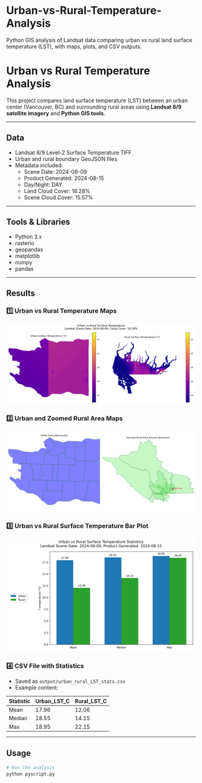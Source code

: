 # Urban-vs-Rural-Temperature-Analysis
Python GIS analysis of Landsat data comparing urban vs rural land surface temperature (LST), with maps, plots, and CSV outputs.
# Urban vs Rural Temperature Analysis

This project compares land surface temperature (LST) between an urban center (Vancouver, BC) and surrounding rural areas using **Landsat 8/9 satellite imagery** and **Python GIS tools**.

---

## Data

- Landsat 8/9 Level-2 Surface Temperature TIFF
- Urban and rural boundary GeoJSON files
- Metadata included:
  - Scene Date: 2024-08-09
  - Product Generated: 2024-08-15
  - Day/Night: DAY
  - Land Cloud Cover: 18.28%
  - Scene Cloud Cover: 15.57%

---

## Tools & Libraries

- Python 3.x  
- rasterio  
- geopandas  
- matplotlib  
- numpy  
- pandas  

---

## Results

### 1️⃣ Urban vs Rural Temperature Maps

![Temperature Maps](output/temperature_maps.png)

### 2️⃣ Urban and Zoomed Rural Area Maps

![Urban and Rural Maps](output/urban_rural_maps.png)

### 3️⃣ Urban vs Rural Surface Temperature Bar Plot

![Bar Plot](output/temperature_stats_barplot.png)

### 4️⃣ CSV File with Statistics

- Saved as `output/urban_rural_LST_stats.csv`
- Example content:

| Statistic | Urban_LST_C | Rural_LST_C |
|-----------|------------|------------|
| Mean      | 17.96      | 12.06      |
| Median    | 18.55      | 14.15      |
| Max       | 18.95      | 22.15      |

---

## Usage

```bash
# Run the analysis
python pyscript.py
